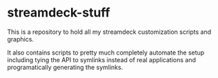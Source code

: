 # streamdeck-stuff

This is a repository to hold all my streamdeck customization scripts and graphics.

It also contains scripts to pretty much completely automate the setup including tying the API to symlinks instead of real applications and programatically generating the symlinks. 
